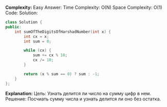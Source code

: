 **Complexity:** Easy
Answer:
	Time Complexity: O(N)
	Space Complexity: O(1)
Code:
Solution:
```cpp
class Solution {
public:
    int sumOfTheDigitsOfHarshadNumber(int x) {
        int cx = x;
        int sum = 0;

        while (cx) {
            sum += cx % 10;
            cx /= 10;
        }

        return (x % sum == 0) ? sum : -1;
    }
};
```
**Explanation:**
	Цель: Узнать делится ли число на сумму цифр в нем.
	Pешение: Посчиать сумму числа и узнать делится ли оно без остатка.
